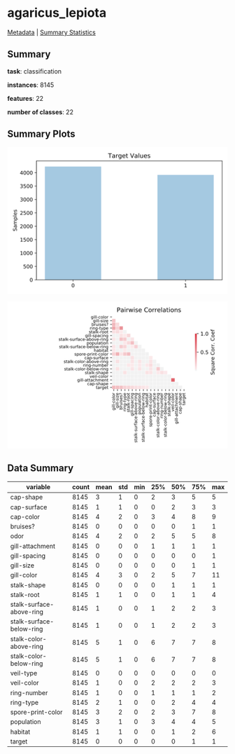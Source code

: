 # agaricus_lepiota

[Metadata](metadata.yaml) | [Summary Statistics](summary_stats.csv)

## Summary

**task**: classification

**instances**: 8145

**features**: 22

**number of classes**: 22

## Summary Plots

![Labels](label.svg)

![Corr](corr.svg)

## Data Summary

|	variable	|	count	|	mean	|	std	|	min	|	25%	|	50%	|	75%	|	max|
| --- | --- | --- | --- | --- | --- | --- | --- | --- |
|	cap-shape	|	8145	|	3	|	1	|	0	|	2	|	3	|	5	|	5
|	cap-surface	|	8145	|	1	|	1	|	0	|	0	|	2	|	3	|	3
|	cap-color	|	8145	|	4	|	2	|	0	|	3	|	4	|	8	|	9
|	bruises?	|	8145	|	0	|	0	|	0	|	0	|	0	|	1	|	1
|	odor	|	8145	|	4	|	2	|	0	|	2	|	5	|	5	|	8
|	gill-attachment	|	8145	|	0	|	0	|	0	|	1	|	1	|	1	|	1
|	gill-spacing	|	8145	|	0	|	0	|	0	|	0	|	0	|	0	|	1
|	gill-size	|	8145	|	0	|	0	|	0	|	0	|	0	|	1	|	1
|	gill-color	|	8145	|	4	|	3	|	0	|	2	|	5	|	7	|	11
|	stalk-shape	|	8145	|	0	|	0	|	0	|	0	|	1	|	1	|	1
|	stalk-root	|	8145	|	1	|	1	|	0	|	0	|	1	|	1	|	4
|	stalk-surface-above-ring	|	8145	|	1	|	0	|	0	|	1	|	2	|	2	|	3
|	stalk-surface-below-ring	|	8145	|	1	|	0	|	0	|	1	|	2	|	2	|	3
|	stalk-color-above-ring	|	8145	|	5	|	1	|	0	|	6	|	7	|	7	|	8
|	stalk-color-below-ring	|	8145	|	5	|	1	|	0	|	6	|	7	|	7	|	8
|	veil-type	|	8145	|	0	|	0	|	0	|	0	|	0	|	0	|	0
|	veil-color	|	8145	|	1	|	0	|	0	|	2	|	2	|	2	|	3
|	ring-number	|	8145	|	1	|	0	|	0	|	1	|	1	|	1	|	2
|	ring-type	|	8145	|	2	|	1	|	0	|	0	|	2	|	4	|	4
|	spore-print-color	|	8145	|	3	|	2	|	0	|	2	|	3	|	7	|	8
|	population	|	8145	|	3	|	1	|	0	|	3	|	4	|	4	|	5
|	habitat	|	8145	|	1	|	1	|	0	|	0	|	1	|	2	|	6
|	target	|	8145	|	0	|	0	|	0	|	0	|	0	|	1	|	1
